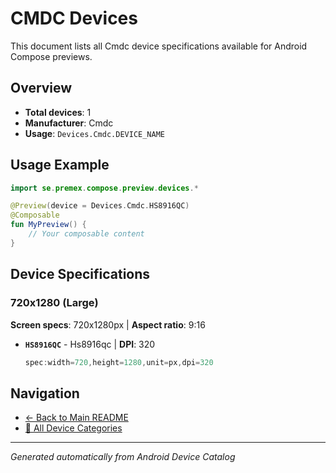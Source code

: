 # CMDC Devices

This document lists all Cmdc device specifications available for Android Compose previews.

## Overview

- **Total devices**: 1
- **Manufacturer**: Cmdc
- **Usage**: `Devices.Cmdc.DEVICE_NAME`

## Usage Example

```kotlin
import se.premex.compose.preview.devices.*

@Preview(device = Devices.Cmdc.HS8916QC)
@Composable
fun MyPreview() {
    // Your composable content
}
```

## Device Specifications

### 720x1280 (Large)

**Screen specs**: 720x1280px | **Aspect ratio**: 9:16

- **`HS8916QC`** - Hs8916qc | **DPI**: 320
  ```kotlin
  spec:width=720,height=1280,unit=px,dpi=320
  ```

## Navigation

- [← Back to Main README](../../README.md)
- [📱 All Device Categories](../README.md)

---
*Generated automatically from Android Device Catalog*
